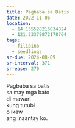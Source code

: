 ```yaml
---
title: Pagbaba sa Batis
date: 2022-11-06
location:
  - 14.155528216034824
  - 121.23379872178764
tags:
  - filipino
  - seedlings
sr-due: 2024-08-09
sr-interval: 371
sr-ease: 270
---
```

Pagbaba sa batis  
sa may mga bato  
di mawari  
kung tutubi  
o ikaw  
ang inaantay ko.